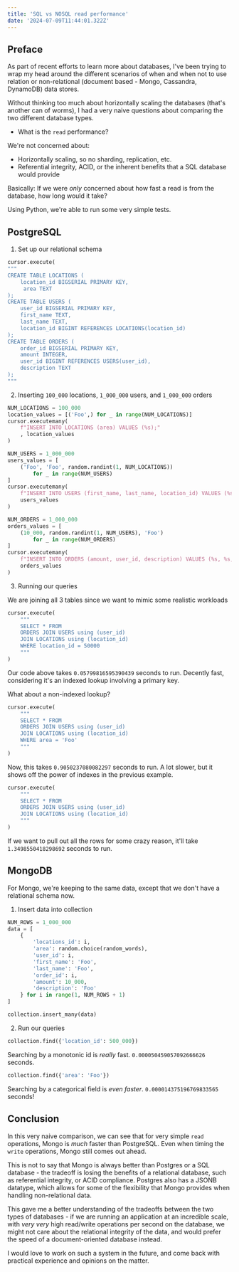 ```yaml
---
title: 'SQL vs NOSQL read performance'
date: '2024-07-09T11:44:01.322Z'
---
```


## Preface
As part of recent efforts to learn more about databases, I've been trying to wrap my head around
the different scenarios of when and when not to use relation or non-relational (document based - Mongo,
Cassandra, DynamoDB) data stores.

Without thinking too much about horizontally scaling the databases (that's another can of worms),
I had a very naive questions about comparing the two different database types.

- What is the `read` performance?

We're not concerned about:
- Horizontally scaling, so no sharding, replication, etc.
- Referential integrity, ACID, or the inherent benefits that a SQL database would provide

Basically: If we were _only_ concerned about how fast a read is from the database, how long would it take?

Using Python, we're able to run some very simple tests.

## PostgreSQL
1. Set up our relational schema
```python showLineNumbers
cursor.execute(
"""
CREATE TABLE LOCATIONS ( 
    location_id BIGSERIAL PRIMARY KEY,
     area TEXT
);
CREATE TABLE USERS ( 
    user_id BIGSERIAL PRIMARY KEY,
    first_name TEXT,
    last_name TEXT,
    location_id BIGINT REFERENCES LOCATIONS(location_id)
);
CREATE TABLE ORDERS ( 
    order_id BIGSERIAL PRIMARY KEY,
    amount INTEGER,
    user_id BIGINT REFERENCES USERS(user_id),
    description TEXT
);
"""
```

2. Inserting `100_000` locations, `1_000_000` users, and `1_000_000` orders
```python showLineNumbers
NUM_LOCATIONS = 100_000
location_values = [('Foo',) for _ in range(NUM_LOCATIONS)]
cursor.executemany(
    f"INSERT INTO LOCATIONS (area) VALUES (%s);"
    , location_values
)

NUM_USERS = 1_000_000
users_values = [
    ('Foo', 'Foo', random.randint(1, NUM_LOCATIONS))
        for _ in range(NUM_USERS)
]
cursor.executemany(
    f"INSERT INTO USERS (first_name, last_name, location_id) VALUES (%s, %s, %s)",
    users_values
)

NUM_ORDERS = 1_000_000
orders_values = [
    (10_000, random.randint(1, NUM_USERS), 'Foo')
        for _ in range(NUM_ORDERS)
]
cursor.executemany(
    f"INSERT INTO ORDERS (amount, user_id, description) VALUES (%s, %s, %s)",
    orders_values
)
```
3. Running our queries

We are joining all 3 tables since we want to mimic some realistic workloads
```python showLineNumbers
cursor.execute(
    """
    SELECT * FROM
    ORDERS JOIN USERS using (user_id)
    JOIN LOCATIONS using (location_id)
    WHERE location_id = 50000
    """
)

```
Our code above takes `0.05799816595390439` seconds to run. Decently fast, considering it's
an indexed lookup involving a primary key.

What about a non-indexed lookup?

```python showLineNumbers
cursor.execute(
    """
    SELECT * FROM
    ORDERS JOIN USERS using (user_id)
    JOIN LOCATIONS using (location_id)
    WHERE area = 'Foo'
    """
)
```
Now, this takes `0.9050237080082297` seconds to run. A lot slower, but it shows off the power of indexes
in the previous example.

```python showLineNumbers
cursor.execute(
    """
    SELECT * FROM
    ORDERS JOIN USERS using (user_id)
    JOIN LOCATIONS using (location_id)
    """
)
```
If we want to pull out all the rows for some crazy reason, it'll take `1.3498550418298692` seconds to run.

## MongoDB
For Mongo, we're keeping to the same data, except that we don't have a relational schema now.

1. Insert data into collection
```python showLineNumbers
NUM_ROWS = 1_000_000
data = [
    {
        'locations_id': i,
        'area': random.choice(random_words),
        'user_id': i,
        'first_name': 'Foo',
        'last_name': 'Foo',
        'order_id': i,
        'amount': 10_000,
        'description': 'Foo'
    } for i in range(1, NUM_ROWS + 1)
]

collection.insert_many(data)
```

2. Run our queries
```python showLineNumbers
collection.find({'location_id': 500_000})
```
Searching by a monotonic id is _really_ fast. `0.000050459057092666626` seconds.

```python showLineNumbers
collection.find({'area': 'Foo'})
```

Searching by a categorical field is _even faster_. `0.000014375196769833565` seconds!

## Conclusion
In this very naive comparison, we can see that for very simple `read` operations, Mongo is _much_ faster than PostgreSQL.
Even when timing the `write` operations, Mongo still comes out ahead.

This is not to say that Mongo is always better than Postgres or a SQL database - the tradeoff is
losing the benefits of a relational database, such as referential integrity, or ACID compliance.
Postgres also has a JSONB datatype, which allows for some of the flexibility that Mongo provides
when handling non-relational data.

This gave me a better understanding of the tradeoffs between the two types of databases - if we are running
an application at an incredible scale, with _very very_ high read/write operations per second on the database, we
might not care about the relational integrity of the data, and would prefer the speed of a document-oriented
database instead.

I would love to work on such a system in the future, and come back with practical experience and opinions on the matter.

